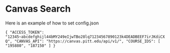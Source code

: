 #  Canvas Search

Here is an example of how to set config.json

``
{
    "ACCESS_TOKEN": "12345~abcdefghijl44bMY249eIjwTBo28lq71234567890123k4DEADBEEF7irJKdiCXQ",
    "CANVAS_API": "https://canvas.pitt.edu/api/v1/",
    "COURSE_IDS": [
        "195880",
        "187150"
    ]
}
``
